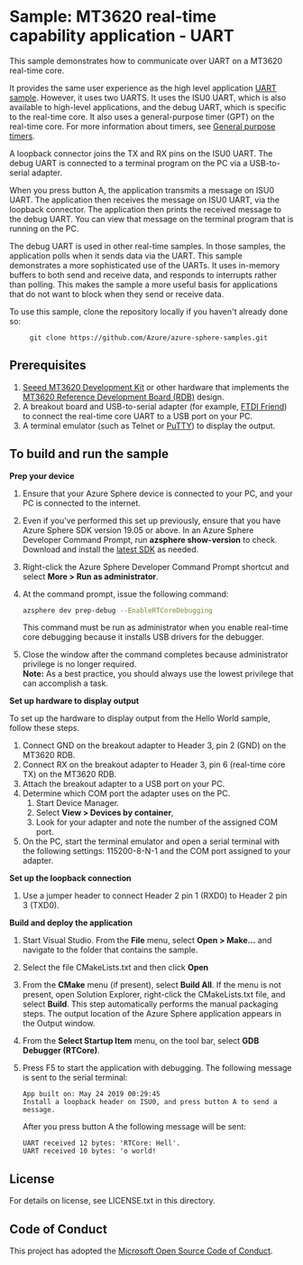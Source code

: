 
# Sample: MT3620 real-time capability application - UART

This sample demonstrates how to communicate over UART on a MT3620 real-time core.

It provides the same user experience as the high level application [UART sample](../UART_HighLevelApp/README.md). However, it uses two UARTS. It uses the ISU0 UART, which is also available to high-level applications, and the debug UART, which is specific to the real-time core. It also uses a general-purpose timer (GPT) on the real-time core. For more information about timers, see [General purpose timers](https://docs.microsoft.com/azure-sphere/app-development/use-peripherals-rt.md##general-purpose-timers).

A loopback connector joins the TX and RX pins on the ISU0 UART. The debug UART is connected to a terminal program on the PC via a USB-to-serial adapter.

When you press button A, the application transmits a message on ISU0 UART. The application then receives the message on ISU0 UART, via the loopback connector. The application then prints the received message to the debug UART. You can view that message on the terminal program that is running on the PC.

The debug UART is used in other real-time samples. In those samples, the application polls when it sends data via the UART. This sample demonstrates a more sophisticated use of the UARTs. It uses in-memory buffers to both send and receive data, and responds to interrupts rather than polling. This makes the sample a more useful basis for applications that do not want to block when they send or receive data.

To use this sample, clone the repository locally if you haven't already done so:

```
     git clone https://github.com/Azure/azure-sphere-samples.git
```

## Prerequisites

1. [Seeed MT3620 Development Kit](https://aka.ms/azurespheredevkits) or other hardware that implements the [MT3620 Reference Development Board (RDB)](https://docs.microsoft.com/azure-sphere/hardware/mt3620-reference-board-design) design.
1. A breakout board and USB-to-serial adapter (for example, [FTDI Friend](https://www.digikey.com/catalog/en/partgroup/ftdi-friend/60311)) to connect the real-time core UART to a USB port on your PC. 
1. A terminal emulator (such as Telnet or [PuTTY](https://www.chiark.greenend.org.uk/~sgtatham/putty/)) to display the output.


## To build and run the sample

**Prep your device**

1. Ensure that your Azure Sphere device is connected to your PC, and your PC is connected to the internet.
1. Even if you've performed this set up previously, ensure that you have Azure Sphere SDK version 19.05 or above. In an Azure Sphere Developer Command Prompt, run **azsphere show-version** to check. Download and install the [latest SDK](https://aka.ms/AzureSphereSDKDownload) as needed.
1. Right-click the Azure Sphere Developer Command Prompt shortcut and select **More > Run as administrator**.
1. At the command prompt, issue the following command:

   ```sh
   azsphere dev prep-debug --EnableRTCoreDebugging
   ```

   This command must be run as administrator when you enable real-time core debugging because it installs USB drivers for the debugger.
1. Close the window after the command completes because administrator privilege is no longer required.  
    **Note:** As a best practice, you should always use the lowest privilege that can accomplish a task.

**Set up hardware to display output**

To set up the hardware to display output from the Hello World sample, follow these steps.

1. Connect GND on the breakout adapter to Header 3, pin 2 (GND) on the MT3620 RDB.
1. Connect RX on the breakout adapter to Header 3, pin 6 (real-time core TX) on the MT3620 RDB.
1. Attach the breakout adapter to a USB port on your PC.
1. Determine which COM port the adapter uses on the PC. 
    1. Start Device Manager. 
    1. Select **View > Devices by container**, 
    1. Look for your adapter and note the number of the assigned COM port.
1. On the PC, start the terminal emulator and open a serial terminal with the following settings: 115200-8-N-1 and the COM port assigned to your adapter.

**Set up the loopback connection**

1. Use a jumper header to connect Header 2 pin 1 (RXD0) to Header 2 pin 3 (TXD0).

**Build and deploy the application**
  
1. Start Visual Studio. From the **File** menu, select **Open > Make...** and navigate to the folder that contains the sample.
1. Select the file CMakeLists.txt and then click **Open**
1. From the **CMake** menu (if present), select **Build All**. If the menu is not present, open Solution Explorer, right-click the CMakeLists.txt file, and select **Build**. This step automatically performs the manual packaging steps. The output location of the Azure Sphere application appears in the Output window.
1. From the **Select Startup Item** menu, on the tool bar, select **GDB Debugger (RTCore)**.
1. Press F5 to start the application with debugging. The following message is sent to the serial terminal:

   ```UART_RTApp_MT3620_BareMetal
   App built on: May 24 2019 00:29:45
   Install a loopback header on ISU0, and press button A to send a message.
   ```  

   After you press button A the following message will be sent:  

   ```
   UART received 12 bytes: 'RTCore: Hell'.
   UART received 10 bytes: 'o world!
   ```

## License
For details on license, see LICENSE.txt in this directory.

## Code of Conduct
This project has adopted the [Microsoft Open Source Code of Conduct](https://opensource.microsoft.com/codeofconduct/).